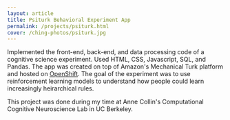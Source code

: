 ```yaml
---
layout: article
title: Psiturk Behavioral Experiment App
permalink: /projects/psiturk.html
cover: /ching-photos/psiturk.jpg
---
```

Implemented the front-end, back-end, and data processing code of a cognitive science experiment. Used HTML, CSS, Javascript, SQL, and Pandas. The app was created on top of Amazon's Mechanical Turk platform and hosted on [OpenShift](https://github.com/deargle/openshift-psiturk-cartridge). The goal of the experiment was to use reinforcement learning models to understand how people could learn increasingly heirarchical rules.

<!--more-->

This project was done during my time at Anne Collin's Computational Cognitive Neuroscience Lab in UC Berkeley.

